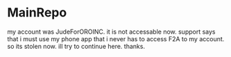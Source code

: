 # MainRepo

my account was JudeForOROINC. it is not accessable now. support says that i must use my phone app that i never has to access F2A to my account. so its stolen now. ill try to continue here. thanks.
